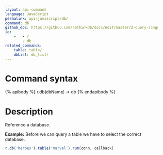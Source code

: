 ```yaml
---
layout: api-command 
language: JavaScript
permalink: api/javascript/db/
command: db
github_doc: https://github.com/rethinkdb/docs/edit/master/2-query-language/api/javascript/selecting-data/db.md
io:
    -   - r
        - db
related_commands:
    table: table/
    dbList: db_list/
---
```


# Command syntax #

{% apibody %}
r.db(dbName) &rarr; db
{% endapibody %}

# Description #

Reference a database.

__Example:__ Before we can query a table we have to select the correct database.

```js
r.db('heroes').table('marvel').run(conn, callback)
```

